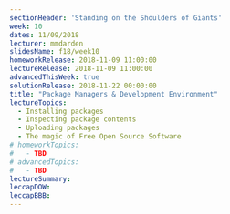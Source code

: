 ```yaml
---
sectionHeader: 'Standing on the Shoulders of Giants'
week: 10
dates: 11/09/2018
lecturer: mmdarden
slidesName: f18/week10
homeworkRelease: 2018-11-09 11:00:00
lectureRelease: 2018-11-09 11:00:00
advancedThisWeek: true
solutionRelease: 2018-11-22 00:00:00
title: "Package Managers & Development Environment"
lectureTopics:
  - Installing packages
  - Inspecting package contents
  - Uploading packages
  - The magic of Free Open Source Software
# homeworkTopics:
#   - TBD
# advancedTopics:
#   - TBD
lectureSummary:
leccapDOW:
leccapBBB:
---
```

